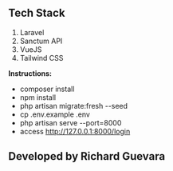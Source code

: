 ## Tech Stack

1. Laravel
2. Sanctum API
3. VueJS
4. Tailwind CSS

**Instructions:**

-   composer install
-   npm install
-   php artisan migrate:fresh --seed
-   cp .env.example .env
-   php artisan serve --port=8000
-   access http://127.0.0.1:8000/login


## Developed by Richard Guevara
